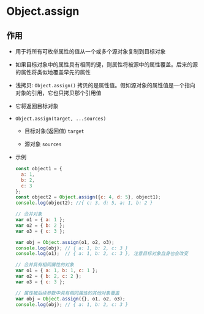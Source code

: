 # Object.assign

## 作用

  - 用于将所有可枚举属性的值从一个或多个源对象复制到目标对象

  - 如果目标对象中的属性具有相同的键，则属性将被源中的属性覆盖。后来的源的属性将类似地覆盖早先的属性

  - 浅拷贝: `Object.assign()` 拷贝的是属性值。假如源对象的属性值是一个指向对象的引用，它也只拷贝那个引用值

  - 它将返回目标对象

  - `Object.assign(target, ...sources)`

      - 目标对象(返回值) `target`

      - 源对象 `sources`

  - 示例

    ```javascript
    const object1 = {
      a: 1,
      b: 2,
      c: 3
    };
    const object2 = Object.assign({c: 4, d: 5}, object1);
    console.log(object2); //{ c: 3, d: 5, a: 1, b: 2 }
    ```

    ```javascript
    // 合并对象
    var o1 = { a: 1 };
    var o2 = { b: 2 };
    var o3 = { c: 3 };

    var obj = Object.assign(o1, o2, o3);
    console.log(obj); // { a: 1, b: 2, c: 3 }
    console.log(o1);  // { a: 1, b: 2, c: 3 }, 注意目标对象自身也会改变
    ```

    ```javascript
    // 合并具有相同属性的对象
    var o1 = { a: 1, b: 1, c: 1 };
    var o2 = { b: 2, c: 2 };
    var o3 = { c: 3 };

    // 属性被后续参数中具有相同属性的其他对象覆盖
    var obj = Object.assign({}, o1, o2, o3);
    console.log(obj); // { a: 1, b: 2, c: 3 }
    ```
